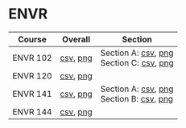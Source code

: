 # ENVR

| Course | Overall | Section |
| ------ | ------- | ------- |
| ENVR 102 | [csv](https://github.com/UCSD-Historical-Enrollment-Data/2025Winter/blob/main/overall/ENVR%20102.csv), [png](https://raw.githubusercontent.com/UCSD-Historical-Enrollment-Data/2025Winter/main/plot_overall/ENVR%20102.png) | Section A: [csv](https://github.com/UCSD-Historical-Enrollment-Data/2025Winter/blob/main/section/ENVR%20102_A.csv), [png](https://raw.githubusercontent.com/UCSD-Historical-Enrollment-Data/2025Winter/main/plot_section/ENVR%20102_A.png)<br>Section C: [csv](https://github.com/UCSD-Historical-Enrollment-Data/2025Winter/blob/main/section/ENVR%20102_C.csv), [png](https://raw.githubusercontent.com/UCSD-Historical-Enrollment-Data/2025Winter/main/plot_section/ENVR%20102_C.png) |
| ENVR 120 | [csv](https://github.com/UCSD-Historical-Enrollment-Data/2025Winter/blob/main/overall/ENVR%20120.csv), [png](https://raw.githubusercontent.com/UCSD-Historical-Enrollment-Data/2025Winter/main/plot_overall/ENVR%20120.png) |  |
| ENVR 141 | [csv](https://github.com/UCSD-Historical-Enrollment-Data/2025Winter/blob/main/overall/ENVR%20141.csv), [png](https://raw.githubusercontent.com/UCSD-Historical-Enrollment-Data/2025Winter/main/plot_overall/ENVR%20141.png) | Section A: [csv](https://github.com/UCSD-Historical-Enrollment-Data/2025Winter/blob/main/section/ENVR%20141_A.csv), [png](https://raw.githubusercontent.com/UCSD-Historical-Enrollment-Data/2025Winter/main/plot_section/ENVR%20141_A.png)<br>Section B: [csv](https://github.com/UCSD-Historical-Enrollment-Data/2025Winter/blob/main/section/ENVR%20141_B.csv), [png](https://raw.githubusercontent.com/UCSD-Historical-Enrollment-Data/2025Winter/main/plot_section/ENVR%20141_B.png) |
| ENVR 144 | [csv](https://github.com/UCSD-Historical-Enrollment-Data/2025Winter/blob/main/overall/ENVR%20144.csv), [png](https://raw.githubusercontent.com/UCSD-Historical-Enrollment-Data/2025Winter/main/plot_overall/ENVR%20144.png) |  |
